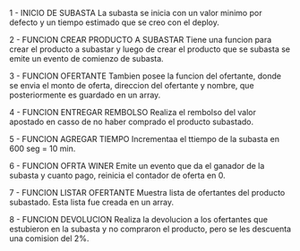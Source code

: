 1 - INICIO DE SUBASTA
La subasta se inicia con un valor minimo por defecto 
y un tiempo estimado que se creo con el deploy.

2 - FUNCION CREAR PRODUCTO A SUBASTAR
Tiene una funcion para crear el producto a subastar y 
luego de crear el producto que se subasta se emite un 
evento de comienzo de subasta.

3 - FUNCION OFERTANTE
Tambien posee la funcion del ofertante, donde se envia el monto
de oferta, direccion del ofertante y nombre, que posteriormente 
es guardado en un array.

4 - FUNCION ENTREGAR REMBOLSO
Realiza el rembolso del valor apostado en casso de no haber
comprado el producto subastado.

5 - FUNCION AGREGAR TIEMPO
Incrementaa el ttiempo de la subasta en 600 seg = 10 min.

6 - FUNCION OFRTA WINER
Emite un evento que da el ganador de la subasta y cuanto pago, 
reinicia el contador de oferta en 0.

7 - FUNCION LISTAR OFERTANTE
Muestra lista de ofertantes del producto subastado. 
Esta lista fue creada en un array.

8 - FUNCION DEVOLUCION
Realiza la devolucion a los ofertantes que estubieron en la
subasta y no compraron el producto, pero se les descuenta una 
comision del 2%.